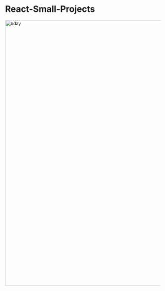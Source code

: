 # React-Small-Projects
<img width="860" alt="bday" src="https://user-images.githubusercontent.com/65318759/171908119-0f4dd102-cad6-43ac-9c5b-a54c775f81ed.png">
